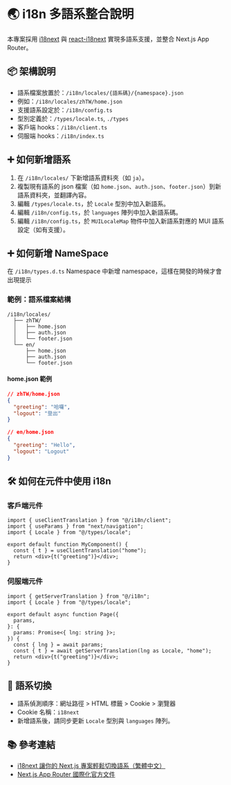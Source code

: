 # 🌏 i18n 多語系整合說明

本專案採用 [i18next](https://www.i18next.com/) 與 [react-i18next](https://react.i18next.com/) 實現多語系支援，並整合 Next.js App Router。

## 📦 架構說明

- 語系檔案放置於：`/i18n/locales/{語系碼}/{namespace}.json`
- 例如：`/i18n/locales/zhTW/home.json`
- 支援語系設定於：`/i18n/config.ts`
- 型別定義於：`/types/locale.ts`, `./types`
- 客戶端 hooks：`/i18n/client.ts`
- 伺服端 hooks：`/i18n/index.ts`

## ➕ 如何新增語系

1. 在 `/i18n/locales/` 下新增語系資料夾（如 `ja`）。
2. 複製現有語系的 json 檔案（如 `home.json`、`auth.json`、`footer.json`）到新語系資料夾，並翻譯內容。
3. 編輯 `/types/locale.ts`，於 `Locale` 型別中加入新語系。
4. 編輯 `/i18n/config.ts`，於 `languages` 陣列中加入新語系碼。
5. 編輯 `/i18n/config.ts`，於 `MUILocaleMap` 物件中加入新語系對應的 MUI 語系設定（如有支援）。

## ➕ 如何新增 NameSpace

在 `/i18n/types.d.ts` Namespace 中新增 namespace，這樣在開發的時候才會出現提示

### 範例：語系檔案結構

```plaintext
/i18n/locales/
  ├── zhTW/
  │   ├── home.json
  │   ├── auth.json
  │   └── footer.json
  └── en/
      ├── home.json
      ├── auth.json
      └── footer.json
```

#### home.json 範例

```json
// zhTW/home.json
{
  "greeting": "哈囉",
  "logout": "登出"
}

// en/home.json
{
  "greeting": "Hello",
  "logout": "Logout"
}
```

## 🛠️ 如何在元件中使用 i18n

### 客戶端元件

```tsx
import { useClientTranslation } from "@/i18n/client";
import { useParams } from "next/navigation";
import { Locale } from "@/types/locale";

export default function MyComponent() {
  const { t } = useClientTranslation("home");
  return <div>{t("greeting")}</div>;
}
```

### 伺服端元件

```tsx
import { getServerTranslation } from "@/i18n";
import { Locale } from "@/types/locale";

export default async function Page({
  params,
}: {
  params: Promise<{ lng: string }>;
}) {
  const { lng } = await params;
  const { t } = await getServerTranslation(lng as Locale, "home");
  return <div>{t("greeting")}</div>;
}
```

## 🔄 語系切換

- 語系偵測順序：網址路徑 > HTML 標籤 > Cookie > 瀏覽器
- Cookie 名稱：`i18next`
- 新增語系後，請同步更新 `Locale` 型別與 `languages` 陣列。

## 📚 參考連結

- [i18next 讓你的 Next.js 專案輕鬆切換語系（繁體中文）](https://medium.com/@Hsu.Yang-Min/i18next-%E8%AE%93%E4%BD%A0%E7%9A%84-next-js-%E5%B0%88%E6%A1%88%E8%BC%95%E9%AC%86%E5%88%87%E6%8F%9B%E8%AA%9E%E7%B3%BB-7e057791d601)
- [Next.js App Router 國際化官方文件](https://nextjs.org/docs/app/guides/internationalization)
